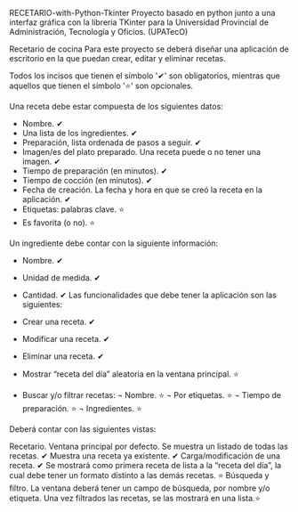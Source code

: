 RECETARIO-with-Python-Tkinter
Proyecto basado en python junto a una interfaz gráfica con la libreria TKinter para la Universidad Provincial de Administración, Tecnología y Oficios. (UPATecO)

Recetario de cocina
Para este proyecto se deberá diseñar una aplicación de escritorio en la que puedan crear, editar y eliminar recetas.

Todos los incisos que tienen el símbolo '✔' son obligatorios, mientras que aquellos que tienen el símbolo '⭐' son opcionales.

Una receta debe estar compuesta de los siguientes datos:

- Nombre. ✔
- Una lista de los ingredientes. ✔
- Preparación, lista ordenada de pasos a seguir. ✔
- Imagen/es del plato preparado. Una receta puede o no tener una imagen. ✔
- Tiempo de preparación (en minutos). ✔
- Tiempo de cocción (en minutos). ✔
- Fecha de creación. La fecha y hora en que se creó la receta en la aplicación. ✔
- Etiquetas: palabras clave. ⭐
- Es favorita (o no). ⭐
  
Un ingrediente debe contar con la siguiente información:

- Nombre. ✔
- Unidad de medida. ✔
- Cantidad. ✔
Las funcionalidades que debe tener la aplicación son las siguientes:

- Crear una receta. ✔
- Modificar una receta. ✔
- Eliminar una receta. ✔
- Mostrar “receta del día” aleatoria en la ventana principal. ⭐
- Buscar y/o filtrar recetas:
    ¬ Nombre. ⭐
    ¬ Por etiquetas. ⭐
    ¬ Tiempo de preparación. ⭐
    ¬ Ingredientes. ⭐


Deberá contar con las siguientes vistas:

Recetario. Ventana principal por defecto.
Se muestra un listado de todas las recetas. ✔
Muestra una receta ya existente. ✔
Carga/modificación de una receta. ✔
Se mostrará como primera receta de lista a la “receta del día”, la cual debe tener un formato distinto a las demás recetas. ⭐
Búsqueda y filtro. La ventana deberá tener un campo de búsqueda, por nombre y/o etiqueta. Una vez filtrados las recetas, se las mostrará en una lista.⭐
